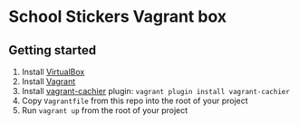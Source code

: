 # School Stickers Vagrant box

## Getting started
1. Install [VirtualBox](https://www.virtualbox.org/)
2. Install [Vagrant](http://www.vagrantup.com/)
3. Install [vagrant-cachier](http://fgrehm.viewdocs.io/vagrant-cachier) plugin: `vagrant plugin install vagrant-cachier`
4. Copy `Vagrantfile` from this repo into the root of your project
5. Run `vagrant up` from the root of your project


